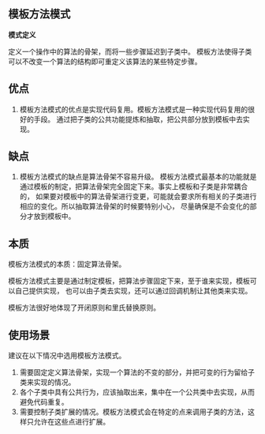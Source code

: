 ## 模板方法模式

**模式定义**

定义一个操作中的算法的骨架，而将一些步骤延迟到子类中。
模板方法使得子类可以不改变一个算法的结构即可重定义该算法的某些特定步骤。

## 优点
1. 模板方法模式的优点是实现代码复用。模板方法模式是一种实现代码复用的很好的手段。
通过把子类的公共功能提炼和抽取，把公共部分放到模板中去实现。

## 缺点
1. 模板方法模式的缺点是算法骨架不容易升级。
模板方法模式最基本的功能就是通过模板的制定，把算法骨架完全固定下来。事实上模板和子类是非常耦合的，
如果要对模板中的算法骨架进行变更，可能就会要求所有相关的子类进行相应的变化。所以抽取算法骨架的时候要特别小心，
尽量确保是不会变化的部分才放到模板中。

## 本质
模板方法模式的本质：固定算法骨架。

模板方法模式主要是通过制定模板，把算法步骤固定下来，至于谁来实现，模板可以自己提供实现，
也可以由子类去实现，还可以通过回调机制让其他类来实现。

模板方法很好地体现了开闭原则和里氏替换原则。

## 使用场景
建议在以下情况中选用模板方法模式。

1. 需要固定定义算法骨架，实现一个算法的不变的部分，并把可变的行为留给子类来实现的情况。
2. 各个子类中具有公共行为，应该抽取出来，集中在一个公共类中去实现，从而避免代码重复。
3. 需要控制子类扩展的情况。模板方法模式会在特定的点来调用子类的方法，这样只允许在这些点进行扩展。

